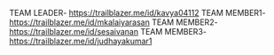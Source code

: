  TEAM LEADER- https://trailblazer.me/id/kavya04112
 TEAM MEMBER1-https://trailblazer.me/id/mkalaiyarasan
 TEAM MEMBER2-https://trailblazer.me/id/sesaivanan
 TEAM MEMBER3-https://trailblazer.me/id/judhayakumar1
